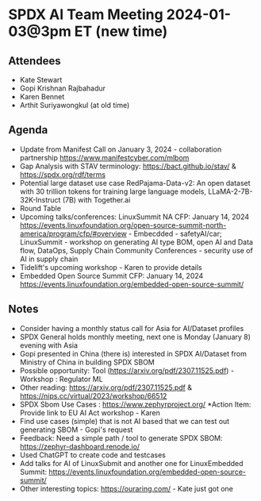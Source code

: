 # SPDX AI Team Meeting 2024-01-03@3pm ET (new time)

## Attendees
* Kate Stewart
* Gopi Krishnan Rajbahadur
* Karen Bennet
* Arthit Suriyawongkul (at old time)

## Agenda
* Update from Manifest Call on January 3, 2024 - collaboration partnership https://www.manifestcyber.com/mlbom
* Gap Analysis with STAV terminology: https://bact.github.io/stav/ & https://spdx.org/rdf/terms
* Potential large dataset use case RedPajama-Data-v2: An open dataset with 30 trillion tokens for training large language models, LLaMA-2-7B-32K-Instruct (7B) with Together.ai
* Round Table
* Upcoming talks/conferences:  LinuxSummit NA CFP:  January 14, 2024 https://events.linuxfoundation.org/open-source-summit-north-america/program/cfp/#overview - Embecdded - safetyAI/car;  LinuxSummit - workshop on generating AI type BOM, open AI and Data flow, DataOps, Supply Chain Community Conferences - security use of AI in supply chain
* Tidelift's upcoming workshop - Karen to provide details
* Embedded Open Source Summit CFP:  January 14, 2024 https://events.linuxfoundation.org/embedded-open-source-summit/

## Notes
* Consider having a monthly status call for Asia for AI/Dataset profiles
* SPDX General holds monthly meeting, next one is Monday (January 8) evening with Asia
* Gopi presented in China (there is) interested in SPDX AI/Dataset from Ministry of China in building SPDX SBOM
* Possible opportunity: Tool (https://arxiv.org/pdf/2307.11525.pdf) - Workshop :  Regulator ML
* Other reading: https://arxiv.org/pdf/2307.11525.pdf  & https://nips.cc/virtual/2023/workshop/66512
* SPDX Sbom Use Cases : https://www.zephyrproject.org/
*Action Item: Provide link to EU AI Act workshop - Karen
* Find use cases (simple) that is not AI based that we can test out generating SBOM - Gopi's request
* Feedback:  Need a simple path / tool to generate SPDX SBOM:  https://zephyr-dashboard.renode.io/
* Used ChatGPT to create code and testcases
* Add talks for AI of LinuxSubmit and another one for LinuxEmbedded Summit: https://events.linuxfoundation.org/embedded-open-source-summit/
* Other interesting topics: https://ouraring.com/ - Kate just got one
